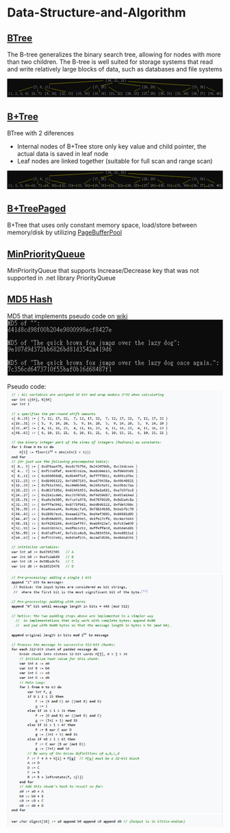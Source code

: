 
# Data-Structure-and-Algorithm

## [BTree](https://github.com/r96922081/Data-Structure-and-Algorithm/blob/main/DSA_C%23/BTree/B%2BTree.cs)
The B-tree generalizes the binary search tree, allowing for nodes with more than two children.
The B-tree is well suited for storage systems that read and write relatively large blocks of data, 
such as databases and file systems

![enter image description here](https://github.com/r96922081/r96922081.github.io/blob/main/DSA/btree.png?raw=true)

## [B+Tree](https://github.com/r96922081/Data-Structure-and-Algorithm/blob/main/DSA_C%23/BTree/B%2BTree.cs)
BTree with 2 diferences

 - Internal nodes of B+Tree store only key value and child pointer, the actual data is saved in leaf node
 - Leaf nodes are linked together (suitable for full scan and range scan)

![enter image description here](https://github.com/r96922081/r96922081.github.io/blob/main/DSA/b+tree.png?raw=true)

## [B+TreePaged](https://github.com/r96922081/Data-Structure-and-Algorithm/blob/main/DSA_C%23/BTree/B%2BTreePaged.cs)

B+Tree that uses only constant memory space, load/store between memory/disk by utilizing [PageBufferPool](https://github.com/r96922081/Data-Structure-and-Algorithm/blob/main/DSA_C#/PageBufferPool/PageBufferPool.cs)


## [MinPriorityQueue](https://github.com/r96922081/Data-Structure-and-Algorithm/blob/main/DSA_C%23/MinPriorityQueue/MinPriorityQueue.cs)

MinPriorityQueue that supports Increase/Decrease key that was not supported in .net library PriorityQueue

## [MD5 Hash](https://github.com/r96922081/Data-Structure-and-Algorithm/blob/main/DSA_C/md5.c)

MD5 that implements pseudo code on [wiki](https://en.wikipedia.org/wiki/MD5)
![enter image description here](https://github.com/r96922081/r96922081.github.io/blob/main/DSA/md5_4.png?raw=true)


Pseudo code:
![enter image description here](https://github.com/r96922081/r96922081.github.io/blob/main/DSA/md5_1.png?raw=true)
![enter image description here](https://github.com/r96922081/r96922081.github.io/blob/main/DSA/md5_2.png?raw=true)
![enter image description here](https://github.com/r96922081/r96922081.github.io/blob/main/DSA/md5_3.png?raw=true)
